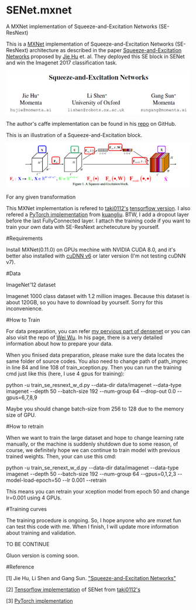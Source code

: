 # SENet.mxnet
A MXNet implementation of Squeeze-and-Excitation Networks (SE-ResNext)

This is a [MXNet](http://mxnet.io/) implementation of Squeeze-and-Excitation Networks (SE-ResNext) architecture as described in the paper [Squeeze-and-Excitation Networks](https://arxiv.org/pdf/1709.01507v1.pdf) proposed by [Jie Hu](https://github.com/hujie-frank) et. al. They deployed this SE block in SENet and win the Imagenet 2017 classification task.

![](title.png)

The author's caffe implementation can be found in his [repo](https://github.com/hujie-frank/SENet) on GitHub.

This is an illustration of a Squeeze-and-Excitation block.

![](SE_Block.png)

For any given transformation

This MXNet implementation is refered to [taki0112's](https://github.com/taki0112) [tensorflow version](https://github.com/taki0112/SENet-Tensorflow). I also refered a [PyTorch implementation](https://github.com/kuangliu/pytorch-cifar/blob/master/models/senet.py) from [kuangliu](https://github.com/kuangliu). BTW, I add a dropout layer before the last FullyConnected layer. I attach the training code if you want to train your own data with SE-ResNext archetecuture by yourself. 


#Requirements

Install MXNet(0.11.0) on GPUs mechine with NVIDIA CUDA 8.0, and it's better also installed with [cuDNN v6](https://developer.nvidia.com/cudnn) or later version (I'm not testing cuDNN v7).

#Data

ImageNet'12 dataset

Imagenet 1000 class dataset with 1.2 million images. Because this dataset is about 120GB, so you have to download by yourself. Sorry for this inconvenience.

#How to Train

For data preparation, you can refer [my pervious part of densenet](https://github.com/bruinxiong/densenet.mxnet) or you can also visit the repo of [Wei Wu](https://github.com/tornadomeet/ResNet). In his page, there is a very detailed information about how to prepare your data. 

When you finised data preparation, please make sure the data locates the same folder of source codes. You also need to change path of path_imgrec in line 84 and line 108 of train_xception.py. Then you can run the training cmd just like this (here, I use 4 gpus for training):

python -u train_se_resnext_w_d.py --data-dir data/imagenet --data-type imagenet --depth 50 --batch-size 192 --num-group 64 --drop-out 0.0 --gpus=6,7,8,9

Maybe you should change batch-size from 256 to 128 due to the memory size of GPU.

#How to retrain

When we want to train the large dataset and hope to change learning rate manually, or the machine is suddenly shutdown due to some reason, of course, we definitely hope we can continue to train model with previous trained weights. Then, your can use this cmd:

python -u train_se_renext_w_d.py --data-dir data/imagenet --data-type imagenet --depth 50 --batch-size 192 --num-group 64 --gpus=0,1,2,3 --model-load-epoch=50 --lr 0.001 --retrain

This means you can retrain your xception model from epoch 50 and change lr=0.001 using 4 GPUs.

#Training curves

The training procedure is ongoing. So, I hope anyone who are mxnet fun can test this code with me. When I finish, I will update more information about training and validation.

TO BE CONTINUE

Gluon version is coming soon.

#Reference

[1]  Jie Hu, Li Shen and Gang Sun. ["Squeeze-and-Excitation Networks"](https://arxiv.org/pdf/1709.01507v1.pdf) 

[2]  [Tensorflow implementation](https://github.com/taki0112/SENet-Tensorflow) of SENet from [taki0112's](https://github.com/taki0112)

[3]  [PyTorch implementation](https://github.com/kuangliu/pytorch-cifar/blob/master/models/senet.py)
